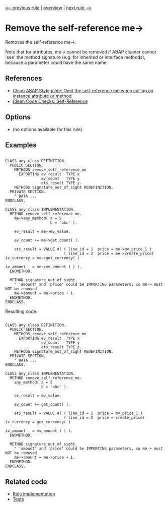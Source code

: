 [<-- previous rule](ValueStatementRule.md) | [overview](../rules.md) | [next rule -->](ReceivingKeywordRule.md)

# Remove the self-reference me->

Removes the self-reference me->.

Note that for attributes, me-> cannot be removed if ABAP cleaner cannot 'see' the method signature \(e.g. for inherited or interface methods\), because a parameter could have the same name.

## References

* [Clean ABAP Styleguide: Omit the self-reference me when calling an instance attribute or method](https://github.com/SAP/styleguides/blob/main/clean-abap/CleanABAP.md#omit-the-self-reference-me-when-calling-an-instance-attribute-or-method)
* [Clean Code Checks: Self-Reference](https://github.com/SAP/code-pal-for-abap/blob/master/docs/checks/self-reference.md)

## Options

* \(no options available for this rule\)

## Examples


```ABAP

CLASS any_class DEFINITION.
  PUBLIC SECTION.
    METHODS remove_self_reference_me
      EXPORTING ev_result  TYPE x
                ev_count   TYPE y
                ets_result TYPE z.
    METHODS signature_out_of_sight REDEFINITION.
  PRIVATE SECTION.
    " DATA ...
ENDCLASS.

CLASS any_class IMPLEMENTATION.
  METHOD remove_self_reference_me.
    me->any_method( a = 5
                    b = 'abc' ).

    ev_result = me->mv_value.

    ev_count += me->get_count( ).

    ets_result = VALUE #( ( line_id = 1  price = me->mv_price_1 )
                          ( line_id = 2  price = me->create_price( iv_currency = me->get_currency( )
                                                                   iv_amount   = me->mv_amount ) ) ).
  ENDMETHOD.

  METHOD signature_out_of_sight.
    " 'amount' and 'price' could be IMPORTING parameters, so me-> must NOT be removed
    me->amount = me->price + 1.
  ENDMETHOD.
ENDCLASS.
```

Resulting code:

```ABAP

CLASS any_class DEFINITION.
  PUBLIC SECTION.
    METHODS remove_self_reference_me
      EXPORTING ev_result  TYPE x
                ev_count   TYPE y
                ets_result TYPE z.
    METHODS signature_out_of_sight REDEFINITION.
  PRIVATE SECTION.
    " DATA ...
ENDCLASS.

CLASS any_class IMPLEMENTATION.
  METHOD remove_self_reference_me.
    any_method( a = 5
                b = 'abc' ).

    ev_result = mv_value.

    ev_count += get_count( ).

    ets_result = VALUE #( ( line_id = 1  price = mv_price_1 )
                          ( line_id = 2  price = create_price( iv_currency = get_currency( )
                                                               iv_amount   = mv_amount ) ) ).
  ENDMETHOD.

  METHOD signature_out_of_sight.
    " 'amount' and 'price' could be IMPORTING parameters, so me-> must NOT be removed
    me->amount = me->price + 1.
  ENDMETHOD.
ENDCLASS.
```

## Related code

* [Rule implementation](../../com.sap.adt.abapcleaner/src/com/sap/adt/abapcleaner/rules/syntax/SelfReferenceMeRule.java)
* [Tests](../../test/com.sap.adt.abapcleaner.test/src/com/sap/adt/abapcleaner/rules/syntax/SelfReferenceMeTest.java)

